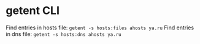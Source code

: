 # getent CLI

Find entries in hosts file: `getent -s hosts:files ahosts ya.ru`
Find entries in dns file: `getent -s hosts:dns ahosts ya.ru`
